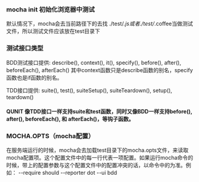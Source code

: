 ### mocha init 初始化浏览器中测试
默认情况下，mocha会去当前路径下的去找 ./test/*.js或者./test/*.coffee当做测试文件，所以测试文件应该放在test目录下

### 测试接口类型
 BDD测试接口提供:
  describe(),
  context(),
  it(),
  specify(),
  before(),
  after(),
  beforeEach(),
  afterEach()
 其中context函数只是describe函数的别名，specify函数也是if函数的别名。

 TDD接口提供:
  suite(),
  test(),
  suiteSetup(),
  suiteTeardown(),
  setup(),
  teardown()

#### QUNIT 像TDD接口一样支持suite和test函数，同时又像BDD一样支持before(), after(), beforeEach(), 和 afterEach()，等钩子函数。

### MOCHA.OPTS（mocha配置）

在服务端运行的时候，mocha会去加载test目录下的mocha.opts文件，来读取mocha配置项。这个配置文件中的每一行代表一项配置。如果运行mocha命令的时候，带上的配置参数与这个配置文件中的配置冲突的话，以命令中的为准。例如：
--require should
--reporter dot
--ui bdd